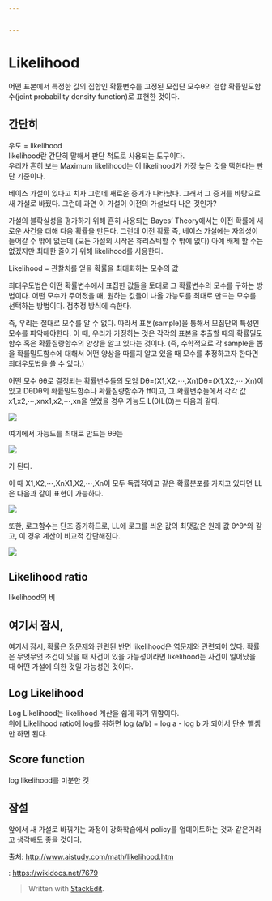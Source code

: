```yaml
---


---
```


<h1 id="likelihood">Likelihood</h1>
<p>어떤 표본에서 특정한 값의 집합인 확률변수를 고정된 모집단 모수θ의 결합 확률밀도함수(joint probability  density  function)로 표현한 것이다.</p>
<h2 id="간단히">간단히</h2>
<p>우도 = likelihood<br>
likelihood란 간단히 말해서 판단 척도로 사용되는 도구이다.<br>
우리가 흔히 보는 Maximum likelihood는 이 likelihood가 가장 높은 것을 택한다는 판단 기준이다.</p>
<p>베이스 가설이 있다고 치자 그런데 새로운 증거가 나타났다. 그래서 그 증거를 바탕으로 새 가설로 바꿨다. 그런데 과연 이 가설이 이전의 가설보다 나은 것인가?</p>
<p>가설의 불확실성을 평가하기 위해 흔히 사용되는 Bayes’ Theory에서는 이전 확률에 새로운 사건을 더해 다음 확률을 만든다. 그런데 이전 확률 즉, 베이스 가설에는 자의성이 들어갈 수 밖에 없는데 (모든 가설의 시작은 휴리스틱할 수 밖에 없다) 아예 배제 할 수는 없겠지만 최대한 줄이기 위해 likelihood를 사용한다.</p>
<p>Likelihood = 관찰치를 얻을 확률을 최대화하는 모수의 값</p>

<p> 최대우도법은 어떤 확률변수에서 표집한 값들을 토대로 그 확률변수의 모수를 구하는 방법이다. 어떤 모수가 주어졌을 때, 원하는 값들이 나올 가능도를 최대로 만드는 모수를 선택하는 방법이다. 점추정 방식에 속한다.

즉, 우리는 절대로 모수를 알 수 없다. 따라서 표본(sample)을 통해서 모집단의 특성인 모수를 파악해야한다. 이 때, 우리가 가정하는 것은 각각의 표본을 추출할 때의 확률밀도함수 혹은 확률질량함수의 양상을 알고 있다는 것이다. (즉, 수학적으로 각 sample을 뽑을 확률밀도함수에 대해서 어떤 양상을 따를지 알고 있을 때 모수를 추정하고자 한다면 최대우도법을 쓸 수 있다.)</p>

<p> 어떤 모수  θθ로 결정되는 확률변수들의 모임  Dθ=(X1,X2,⋯,Xn)Dθ=(X1,X2,⋯,Xn)이 있고  DθDθ의 확률밀도함수나 확률질량함수가  ff이고, 그 확률변수들에서 각각 값  x1,x2,⋯,xnx1,x2,⋯,xn을 얻었을 경우 가능도  L(θ)L(θ)는 다음과 같다.

![](http://bit.ly/2kGjih1)

여기에서 가능도를 최대로 만드는  θθ는

![](http://bit.ly/2kT79AL)

가 된다.

이 때  X1,X2,⋯,XnX1,X2,⋯,Xn이 모두 독립적이고 같은 확률분포를 가지고 있다면  LL은 다음과 같이 표현이 가능하다.

![](http://bit.ly/2kSUVrN)

또한, 로그함수는 단조 증가하므로,  LL에 로그를 씌운 값의 최댓값은 원래 값  θ^θ^와 같고, 이 경우 계산이 비교적 간단해진다.

![](http://bit.ly/2kGawzJ)</p>


<h2 id="likelihood-ratio">Likelihood ratio</h2>
<p>likelihood의 비<br>
<img src="http://www.aistudy.com/math/images/likelihood_htm_eqn17.gif" alt=""></p>
<h2 id="여기서-잠시">여기서 잠시,</h2>
<p>여기서 잠시, 확률은 <a href="https://terms.naver.com/entry.nhn?docId=393305&amp;ref=y">정문제</a>와 관련된 반면 likelihood은 <a href="https://terms.naver.com/entry.nhn?docId=395229&amp;ref=y">역문제</a>와 관련되어 있다. 확률은 무엇무엇 조건이 있을 때 사건이 있을 가능성이라면 likelihood는 사건이 일어났을 때 어떤 가설에 의한 것일 가능성인 것이다.</p>
<h2 id="log-likelihood">Log Likelihood</h2>
<p>Log Likelihood는 likelihood 계산을 쉽게 하기 위함이다.<br>
위에 Likelihood ratio에 log를 취하면 log (a/b) = log a - log b 가 되어서 단순 뺄셈만 하면 된다.</p>
<h2 id="score-function">Score function</h2>
<p>log likelihood를 미분한 것</p>
<h2 id="잡설">잡설</h2>
<p>앞에서 새 가설로 바꿔가는 과정이 강화학습에서 policy를 업데이트하는 것과 같은거라고 생각해도 좋을 것이다.</p>
<p>출처: <a href="http://www.aistudy.com/math/likelihood.htm">http://www.aistudy.com/math/likelihood.htm</a></p>
<p> :  <a href="https://wikidocs.net/7679"> https://wikidocs.net/7679</a></p>
<blockquote>
<p>Written with <a href="https://stackedit.io/">StackEdit</a>.</p>
</blockquote>

<!--stackedit_data:
eyJoaXN0b3J5IjpbODUyOTc2MzcxLDExOTcwMjUyNzNdfQ==
-->